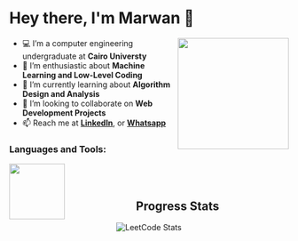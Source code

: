 # Hey there, I'm Marwan 👋

<a href="https://imgbb.com/"><img src="https://i.ibb.co/DYJVRfY/aaa.png" width=200vw heigth=200vw  align="right"/></a>


- 💻 I’m a computer engineering undergraduate at <b>Cairo Universty</b> 
- 🔭 I’m enthusiastic about <b>Machine Learning and Low-Level Coding</b> 
- 🌱 I’m currently learning about <b>Algorithm Design and Analysis</b>
- 👯 I’m looking to collaborate on <b>Web Development Projects</b>
- 📫 Reach me at <a href =https://www.linkedin.com/in/marwan8/><b> LinkedIn</b></a>, or <a href="https://api.whatsapp.com/send/?phone=201272404140"><b>Whatsapp</b></a> 

<h3 align="left">Languages and Tools:</h3>
<div align="center">
<a href="https://imgbb.com/"><img src="https://skills.thijs.gg/icons?i=html,css,js,cpp" width=100vw heigth=100vw  align="left"/></a>

 <br> <br>
<h2 align="center"> Progress Stats </h2>
<div align="center">

![LeetCode Stats](https://leetcode.card.workers.dev/marwan0?theme=nord&font=baloo&extension=null)
